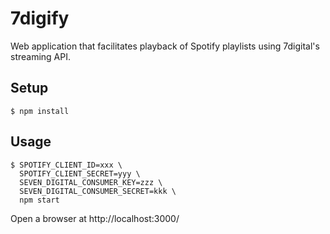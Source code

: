 # 7digify
Web application that facilitates playback of Spotify playlists using 7digital's streaming API.

## Setup
```
$ npm install
```

## Usage
```
$ SPOTIFY_CLIENT_ID=xxx \
  SPOTIFY_CLIENT_SECRET=yyy \
  SEVEN_DIGITAL_CONSUMER_KEY=zzz \
  SEVEN_DIGITAL_CONSUMER_SECRET=kkk \
  npm start
```

Open a browser at http://localhost:3000/
